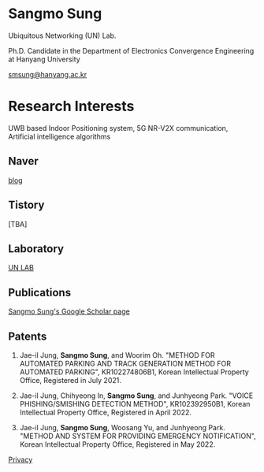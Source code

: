 # Sangmo Sung

Ubiquitous Networking (UN) Lab.

Ph.D. Candidate in the Department of Electronics Convergence Engineering at Hanyang University

smsung@hanyang.ac.kr

# Research Interests

UWB based Indoor Positioning system, 5G NR-V2X communication,
Artificial intelligence algorithms

## Naver
[blog](https://blog.naver.com/sapitquireputat)

## Tistory
[TBA]

## Laboratory
[UN LAB](http://unlab.hanyang.ac.kr)

## Publications
[Sangmo Sung's Google Scholar page](https://scholar.google.com/citations?view_op=list_works&hl=ko&authuser=1&user=--q2aSkAAAAJ)

## Patents
1. Jae-il Jung, **Sangmo Sung**, and Woorim Oh. "METHOD FOR AUTOMATED PARKING AND TRACK GENERATION METHOD FOR AUTOMATED PARKING", KR102274806B1, Korean Intellectual Property Office, Registered in July 2021.

2. Jae-il Jung, Chihyeong In, **Sangmo Sung**, and Junhyeong Park. "VOICE PHISHING/SMISHING DETECTION METHOD", KR102392950B1, Korean Intellectual Property Office, Registered in April 2022.

3. Jae-il Jung, **Sangmo Sung**, Woosang Yu, and Junhyeong Park. "METHOD AND SYSTEM FOR PROVIDING EMERGENCY NOTIFICATION", Korean Intellectual Property Office, Registered in May 2022.


[Privacy](https://sangmosung.github.io/home/privacy)
